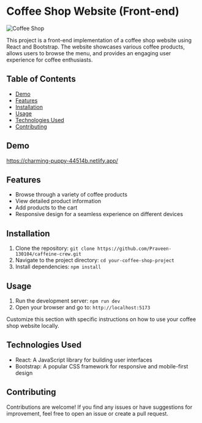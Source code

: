 # Coffee Shop Website (Front-end)

![Coffee Shop](https://firebasestorage.googleapis.com/v0/b/fir-example-a1f6f.appspot.com/o/Screenshot%20(29).png?alt=media&token=2bc6916c-4cb2-4639-8f3d-f82a1f08a694)

This project is a front-end implementation of a coffee shop website using React and Bootstrap. The website showcases various coffee products, allows users to browse the menu, and provides an engaging user experience for coffee enthusiasts.

## Table of Contents

- [Demo](#demo)
- [Features](#features)
- [Installation](#installation)
- [Usage](#usage)
- [Technologies Used](#technologies-used)
- [Contributing](#contributing)


## Demo
https://charming-puppy-44514b.netlify.app/


## Features

- Browse through a variety of coffee products
- View detailed product information
- Add products to the cart
- Responsive design for a seamless experience on different devices

## Installation

1. Clone the repository: `git clone https://github.com/Praveen-130104/caffeine-crew.git`
2. Navigate to the project directory: `cd your-coffee-shop-project`
3. Install dependencies: `npm install`

## Usage

1. Run the development server: `npm run dev`
2. Open your browser and go to: `http://localhost:5173`

Customize this section with specific instructions on how to use your coffee shop website locally.

## Technologies Used

- React: A JavaScript library for building user interfaces
- Bootstrap: A popular CSS framework for responsive and mobile-first design


## Contributing

Contributions are welcome! If you find any issues or have suggestions for improvement, feel free to open an issue or create a pull request.

